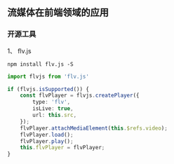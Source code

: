 ## 流媒体在前端领域的应用

### 开源工具
1、 flv.js


```shell
npm install flv.js -S
```

```ts
import flvjs from 'flv.js'

if (flvjs.isSupported()) {
    const flvPlayer = flvjs.createPlayer({
        type: 'flv',
        isLive: true,
        url: this.src,
    });
    flvPlayer.attachMediaElement(this.$refs.video);
    flvPlayer.load();
    flvPlayer.play();
    this.flvPlayer = flvPlayer;
}
```